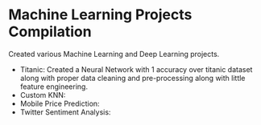 # Machine Learning Projects Compilation

Created various Machine Learning and Deep Learning projects.

-   Titanic: Created a Neural Network with 1 accuracy over titanic dataset along with proper data cleaning and pre-processing along with little feature engineering.
-   Custom KNN:
-   Mobile Price Prediction:
-   Twitter Sentiment Analysis:
